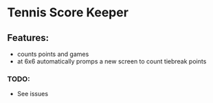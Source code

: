 # Tennis Score Keeper
## Features:
- counts points and games
- at 6x6 automatically promps a new screen to count tiebreak points

### TODO:
- See issues
